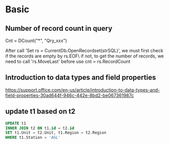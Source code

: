# Basic

## Number of record count in query

Cnt = DCount("*", "Qry_xxx")

After call 'Set rs = CurrentDb.OpenRecordset(strSQL)', we must first check if the records are empty by rs.EOF\\
if not, to get the number of records, we need to call 'rs.MoveLast' before use cnt = rs.RecordCount

## Introduction to data types and field properties
https://support.office.com/en-us/article/introduction-to-data-types-and-field-properties-30ad644f-946c-442e-8bd2-be067361987c

## update t1 based on t2
```sql
UPDATE t1
INNER JOIN t2 ON t1.id = t2.id
SET t1.Unit = t2.Unit, t1.Region = t2.Region
WHERE t1.Station = 'AGL'
```
